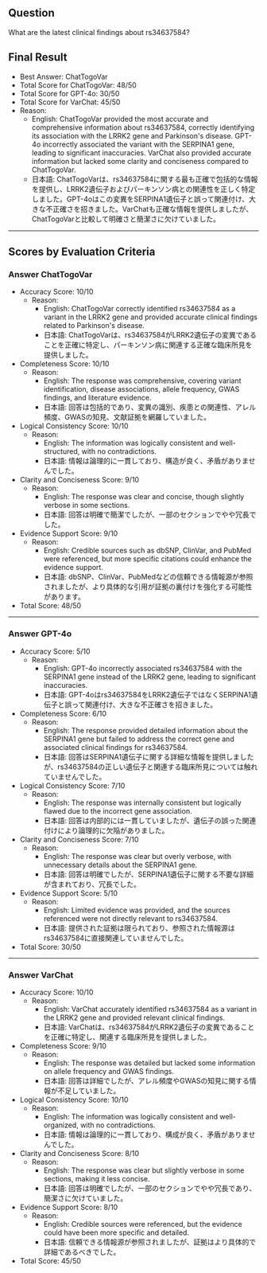 ## Question

What are the latest clinical findings about rs34637584?

## Final Result

- Best Answer: ChatTogoVar
- Total Score for ChatTogoVar: 48/50
- Total Score for GPT-4o: 30/50
- Total Score for VarChat: 45/50
- Reason:
  - English: ChatTogoVar provided the most accurate and comprehensive information about rs34637584, correctly identifying its association with the LRRK2 gene and Parkinson's disease. GPT-4o incorrectly associated the variant with the SERPINA1 gene, leading to significant inaccuracies. VarChat also provided accurate information but lacked some clarity and conciseness compared to ChatTogoVar.
  - 日本語: ChatTogoVarは、rs34637584に関する最も正確で包括的な情報を提供し、LRRK2遺伝子およびパーキンソン病との関連性を正しく特定しました。GPT-4oはこの変異をSERPINA1遺伝子と誤って関連付け、大きな不正確さを招きました。VarChatも正確な情報を提供しましたが、ChatTogoVarと比較して明確さと簡潔さに欠けていました。

---

## Scores by Evaluation Criteria

### Answer ChatTogoVar
- Accuracy Score: 10/10
  - Reason: 
    - English: ChatTogoVar correctly identified rs34637584 as a variant in the LRRK2 gene and provided accurate clinical findings related to Parkinson's disease.
    - 日本語: ChatTogoVarは、rs34637584がLRRK2遺伝子の変異であることを正確に特定し、パーキンソン病に関連する正確な臨床所見を提供しました。
- Completeness Score: 10/10
  - Reason: 
    - English: The response was comprehensive, covering variant identification, disease associations, allele frequency, GWAS findings, and literature evidence.
    - 日本語: 回答は包括的であり、変異の識別、疾患との関連性、アレル頻度、GWASの知見、文献証拠を網羅していました。
- Logical Consistency Score: 10/10
  - Reason: 
    - English: The information was logically consistent and well-structured, with no contradictions.
    - 日本語: 情報は論理的に一貫しており、構造が良く、矛盾がありませんでした。
- Clarity and Conciseness Score: 9/10
  - Reason: 
    - English: The response was clear and concise, though slightly verbose in some sections.
    - 日本語: 回答は明確で簡潔でしたが、一部のセクションでやや冗長でした。
- Evidence Support Score: 9/10
  - Reason: 
    - English: Credible sources such as dbSNP, ClinVar, and PubMed were referenced, but more specific citations could enhance the evidence support.
    - 日本語: dbSNP、ClinVar、PubMedなどの信頼できる情報源が参照されましたが、より具体的な引用が証拠の裏付けを強化する可能性があります。
- Total Score: 48/50

---

### Answer GPT-4o
- Accuracy Score: 5/10
  - Reason: 
    - English: GPT-4o incorrectly associated rs34637584 with the SERPINA1 gene instead of the LRRK2 gene, leading to significant inaccuracies.
    - 日本語: GPT-4oはrs34637584をLRRK2遺伝子ではなくSERPINA1遺伝子と誤って関連付け、大きな不正確さを招きました。
- Completeness Score: 6/10
  - Reason: 
    - English: The response provided detailed information about the SERPINA1 gene but failed to address the correct gene and associated clinical findings for rs34637584.
    - 日本語: 回答はSERPINA1遺伝子に関する詳細な情報を提供しましたが、rs34637584の正しい遺伝子と関連する臨床所見については触れていませんでした。
- Logical Consistency Score: 7/10
  - Reason: 
    - English: The response was internally consistent but logically flawed due to the incorrect gene association.
    - 日本語: 回答は内部的には一貫していましたが、遺伝子の誤った関連付けにより論理的に欠陥がありました。
- Clarity and Conciseness Score: 7/10
  - Reason: 
    - English: The response was clear but overly verbose, with unnecessary details about the SERPINA1 gene.
    - 日本語: 回答は明確でしたが、SERPINA1遺伝子に関する不要な詳細が含まれており、冗長でした。
- Evidence Support Score: 5/10
  - Reason: 
    - English: Limited evidence was provided, and the sources referenced were not directly relevant to rs34637584.
    - 日本語: 提供された証拠は限られており、参照された情報源はrs34637584に直接関連していませんでした。
- Total Score: 30/50

---

### Answer VarChat
- Accuracy Score: 10/10
  - Reason: 
    - English: VarChat accurately identified rs34637584 as a variant in the LRRK2 gene and provided relevant clinical findings.
    - 日本語: VarChatは、rs34637584がLRRK2遺伝子の変異であることを正確に特定し、関連する臨床所見を提供しました。
- Completeness Score: 9/10
  - Reason: 
    - English: The response was detailed but lacked some information on allele frequency and GWAS findings.
    - 日本語: 回答は詳細でしたが、アレル頻度やGWASの知見に関する情報が不足していました。
- Logical Consistency Score: 10/10
  - Reason: 
    - English: The information was logically consistent and well-organized, with no contradictions.
    - 日本語: 情報は論理的に一貫しており、構成が良く、矛盾がありませんでした。
- Clarity and Conciseness Score: 8/10
  - Reason: 
    - English: The response was clear but slightly verbose in some sections, making it less concise.
    - 日本語: 回答は明確でしたが、一部のセクションでやや冗長であり、簡潔さに欠けていました。
- Evidence Support Score: 8/10
  - Reason: 
    - English: Credible sources were referenced, but the evidence could have been more specific and detailed.
    - 日本語: 信頼できる情報源が参照されましたが、証拠はより具体的で詳細であるべきでした。
- Total Score: 45/50